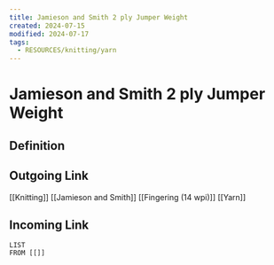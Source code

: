```yaml
---
title: Jamieson and Smith 2 ply Jumper Weight
created: 2024-07-15
modified: 2024-07-17
tags:
  - RESOURCES/knitting/yarn
---
```

# Jamieson and Smith 2 ply Jumper Weight
## Definition

## Outgoing Link
[[Knitting]]
[[Jamieson and Smith]]
[[Fingering (14 wpi)]]
[[Yarn]]
## Incoming Link
```dataview
LIST
FROM [[]]
```
